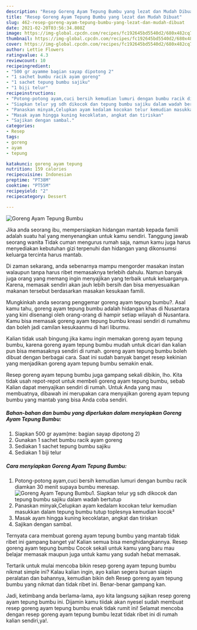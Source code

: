 ```yaml
---
description: "Resep Goreng Ayam Tepung Bumbu yang lezat dan Mudah Dibuat"
title: "Resep Goreng Ayam Tepung Bumbu yang lezat dan Mudah Dibuat"
slug: 462-resep-goreng-ayam-tepung-bumbu-yang-lezat-dan-mudah-dibuat
date: 2021-02-20T03:56:34.808Z
image: https://img-global.cpcdn.com/recipes/fc192645bd5540d2/680x482cq70/goreng-ayam-tepung-bumbu-foto-resep-utama.jpg
thumbnail: https://img-global.cpcdn.com/recipes/fc192645bd5540d2/680x482cq70/goreng-ayam-tepung-bumbu-foto-resep-utama.jpg
cover: https://img-global.cpcdn.com/recipes/fc192645bd5540d2/680x482cq70/goreng-ayam-tepung-bumbu-foto-resep-utama.jpg
author: Lettie Flowers
ratingvalue: 4.3
reviewcount: 10
recipeingredient:
- "500 gr ayamme bagian sayap dipotong 2"
- "1 sachet bumbu racik ayam goreng"
- "1 sachet tepung bumbu sajiku"
- "1 biji telur"
recipeinstructions:
- "Potong-potong ayam,cuci bersih kemudian lumuri dengan bumbu racik diamkan 30 menit supaya bumbu meresap."
- "Siapkan telur yg sdh dikocok dan tepung bumbu sajiku dalam wadah bertutup"
- "Panaskan minyak,Celupkan ayam kedalam kocokan telur kemudian masukkan dalam tepung bumbu tutup toplesnya kemudian kocok²"
- "Masak ayam hingga kuning kecoklatan, angkat dan tiriskan"
- "Sajikan dengan sambal."
categories:
- Resep
tags:
- goreng
- ayam
- tepung

katakunci: goreng ayam tepung 
nutrition: 159 calories
recipecuisine: Indonesian
preptime: "PT38M"
cooktime: "PT55M"
recipeyield: "2"
recipecategory: Dessert

---
```



![Goreng Ayam Tepung Bumbu](https://img-global.cpcdn.com/recipes/fc192645bd5540d2/680x482cq70/goreng-ayam-tepung-bumbu-foto-resep-utama.jpg)

Jika anda seorang ibu, mempersiapkan hidangan mantab kepada famili adalah suatu hal yang menyenangkan untuk kamu sendiri. Tanggung jawab seorang  wanita Tidak cuman mengurus rumah saja, namun kamu juga harus menyediakan kebutuhan gizi terpenuhi dan hidangan yang dikonsumsi keluarga tercinta harus mantab.

Di zaman  sekarang, anda sebenarnya mampu mengorder masakan instan walaupun tanpa harus ribet memasaknya terlebih dahulu. Namun banyak juga orang yang memang ingin menyajikan yang terbaik untuk keluarganya. Karena, memasak sendiri akan jauh lebih bersih dan bisa menyesuaikan makanan tersebut berdasarkan masakan kesukaan famili. 



Mungkinkah anda seorang penggemar goreng ayam tepung bumbu?. Asal kamu tahu, goreng ayam tepung bumbu adalah hidangan khas di Nusantara yang kini disenangi oleh orang-orang di hampir setiap wilayah di Nusantara. Kamu bisa memasak goreng ayam tepung bumbu kreasi sendiri di rumahmu dan boleh jadi camilan kesukaanmu di hari liburmu.

Kalian tidak usah bingung jika kamu ingin memakan goreng ayam tepung bumbu, karena goreng ayam tepung bumbu mudah untuk dicari dan kalian pun bisa memasaknya sendiri di rumah. goreng ayam tepung bumbu boleh dibuat dengan berbagai cara. Saat ini sudah banyak banget resep kekinian yang menjadikan goreng ayam tepung bumbu semakin enak.

Resep goreng ayam tepung bumbu juga gampang sekali dibikin, lho. Kita tidak usah repot-repot untuk membeli goreng ayam tepung bumbu, sebab Kalian dapat menyajikan sendiri di rumah. Untuk Anda yang mau membuatnya, dibawah ini merupakan cara menyajikan goreng ayam tepung bumbu yang mantab yang bisa Anda coba sendiri.

<!--inarticleads1-->

##### Bahan-bahan dan bumbu yang diperlukan dalam menyiapkan Goreng Ayam Tepung Bumbu:

1. Siapkan 500 gr ayam(me: bagian sayap dipotong 2)
1. Gunakan 1 sachet bumbu racik ayam goreng
1. Sediakan 1 sachet tepung bumbu sajiku
1. Sediakan 1 biji telur




<!--inarticleads2-->

##### Cara menyiapkan Goreng Ayam Tepung Bumbu:

1. Potong-potong ayam,cuci bersih kemudian lumuri dengan bumbu racik diamkan 30 menit supaya bumbu meresap.
<img src="https://img-global.cpcdn.com/steps/3afcc5dca05e1e51/160x128cq70/goreng-ayam-tepung-bumbu-langkah-memasak-1-foto.jpg" alt="Goreng Ayam Tepung Bumbu">1. Siapkan telur yg sdh dikocok dan tepung bumbu sajiku dalam wadah bertutup
1. Panaskan minyak,Celupkan ayam kedalam kocokan telur kemudian masukkan dalam tepung bumbu tutup toplesnya kemudian kocok²
1. Masak ayam hingga kuning kecoklatan, angkat dan tiriskan
1. Sajikan dengan sambal.




Ternyata cara membuat goreng ayam tepung bumbu yang mantab tidak ribet ini gampang banget ya! Kalian semua bisa menghidangkannya. Resep goreng ayam tepung bumbu Cocok sekali untuk kamu yang baru mau belajar memasak maupun juga untuk kamu yang sudah hebat memasak.

Tertarik untuk mulai mencoba bikin resep goreng ayam tepung bumbu nikmat simple ini? Kalau kalian ingin, ayo kalian segera buruan siapin peralatan dan bahannya, kemudian bikin deh Resep goreng ayam tepung bumbu yang nikmat dan tidak ribet ini. Benar-benar gampang kan. 

Jadi, ketimbang anda berlama-lama, ayo kita langsung sajikan resep goreng ayam tepung bumbu ini. Dijamin kamu tiidak akan nyesel sudah membuat resep goreng ayam tepung bumbu enak tidak rumit ini! Selamat mencoba dengan resep goreng ayam tepung bumbu lezat tidak ribet ini di rumah kalian sendiri,ya!.

